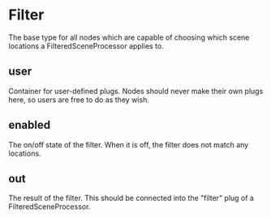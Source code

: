 # Filter

The base type for all nodes which are capable of choosing which
scene locations a FilteredSceneProcessor applies to.

## user 

 Container for user-defined plugs. Nodes
should never make their own plugs here,
so users are free to do as they wish. 

## enabled 

 The on/off state of the filter. When it is off, the
filter does not match any locations. 

## out 

 The result of the filter. This should be connected into
the "filter" plug of a FilteredSceneProcessor. 

